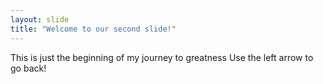```yaml
---
layout: slide
title: "Welcome to our second slide!"
---
```

This is just the beginning of my journey to greatness
Use the left arrow to go back!
